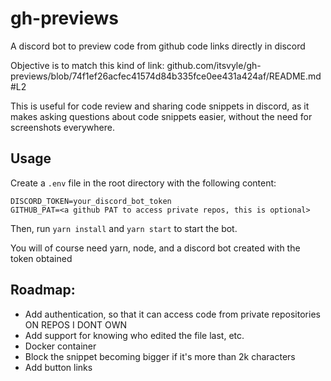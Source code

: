 # gh-previews

A discord bot to preview code from github code links directly in discord

Objective is to match this kind of link: github.com/itsvyle/gh-previews/blob/74f1ef26acfec41574d84b335fce0ee431a424af/README.md#L2

This is useful for code review and sharing code snippets in discord, as it makes asking questions about code snippets easier, without the need for screenshots everywhere.

## Usage

Create a `.env` file in the root directory with the following content:

```
DISCORD_TOKEN=your_discord_bot_token
GITHUB_PAT=<a github PAT to access private repos, this is optional>
```

Then, run `yarn install` and `yarn start` to start the bot.

You will of course need yarn, node, and a discord bot created with the token obtained

## Roadmap:

-   Add authentication, so that it can access code from private repositories ON REPOS I DONT OWN
-   Add support for knowing who edited the file last, etc.
-   Docker container
-   Block the snippet becoming bigger if it's more than 2k characters
- Add button links
